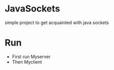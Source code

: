 # JavaSockets
simple project to get acquainted with java sockets
# Run
- First run Myserver
- Then Myclient

